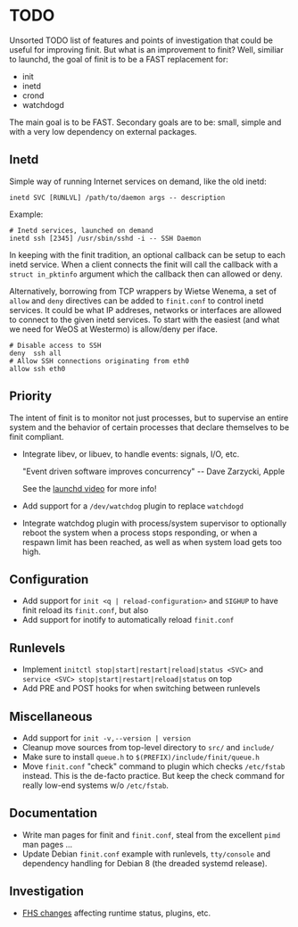 TODO
====

Unsorted TODO list of features and points of investigation that could be
useful for improving finit.  But what is an improvement to finit?  Well,
similiar to launchd, the goal of finit is to be a FAST replacement for:

  * init
  * inetd
  * crond
  * watchdogd

The main goal is to be FAST. Secondary goals are to be: small, simple
and with a very low dependency on external packages.


Inetd
-----

Simple way of running Internet services on demand, like the old inetd:

    inetd SVC [RUNLVL] /path/to/daemon args -- description

Example:

    # Inetd services, launched on demand
    inetd ssh [2345] /usr/sbin/sshd -i -- SSH Daemon

In keeping with the finit tradition, an optional callback can be setup
to each inetd service.  When a client connects the finit will call the
callback with a `struct in_pktinfo` argument which the callback then can
allowed or deny.

Alternatively, borrowing from TCP wrappers by Wietse Wenema, a set of
`allow` and `deny` directives can be added to `finit.conf` to control
inetd services.  It could be what IP addreses, networks or interfaces
are allowed to connect to the given inetd services.  To start with the
easiest (and what we need for WeOS at Westermo) is allow/deny per iface.

    # Disable access to SSH
    deny  ssh all
    # Allow SSH connections originating from eth0
    allow ssh eth0


Priority
--------

The intent of finit is to monitor not just processes, but to supervise
an entire system and the behavior of certain processes that declare
themselves to be finit compliant.

  * Integrate libev, or libuev, to handle events: signals, I/O, etc.

    "Event driven software improves concurrency" -- Dave Zarzycki, Apple

    See the [launchd video](http://www.youtube.com/watch?v=cD_s6Fjdri8)
    for more info!
  * Add support for a `/dev/watchdog` plugin to replace `watchdogd`
  * Integrate watchdog plugin with process/system supervisor to optionally
    reboot the system when a process stops responding, or when a respawn
    limit has been reached, as well as when system load gets too high.


Configuration
-------------

  * Add support for `init <q | reload-configuration>` and `SIGHUP` to
    have finit reload its `finit.conf`, but also
  * Add support for inotify to automatically reload `finit.conf`


Runlevels
---------

  * Implement `initctl stop|start|restart|reload|status <SVC>` and
    `service <SVC> stop|start|restart|reload|status` on top
  * Add PRE and POST hooks for when switching between runlevels


Miscellaneous
-------------

  * Add support for `init -v,--version | version`
  * Cleanup move sources from top-level directory to `src/` and `include/`
  * Make sure to install `queue.h` to `$(PREFIX)/include/finit/queue.h`
  * Move `finit.conf` "check" command to plugin which checks `/etc/fstab`
    instead.  This is the de-facto practice.  But keep the check command
    for really low-end systems w/o `/etc/fstab`.


Documentation
-------------

  * Write man pages for finit and `finit.conf`, steal from the excellent
    `pimd` man pages ...
  * Update Debian `finit.conf` example with runlevels, `tty/console` and
    dependency handling for Debian 8 (the dreaded systemd release).


Investigation
-------------

  * [FHS changes](http://askubuntu.com/questions/57297/why-has-var-run-been-migrated-to-run)
    affecting runtime status, plugins, etc.

